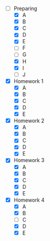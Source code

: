 - [ ] Preparing
    - [x] A
    - [x] B
    - [x] C
    - [x] D
    - [x] E
    - [ ] F
    - [ ] G
    - [x] H
    - [x] I
    - [ ] J

- [x] Homework 1
    - [x] A
    - [x] B
    - [x] C
    - [x] D
    - [x] E

- [x] Homework 2
    - [x] A
    - [x] B
    - [x] C
    - [x] D
    - [x] E

- [x] Homework 3
    - [x] A
    - [x] B
    - [x] C
    - [x] D
    - [x] E

- [x] Homework 4
    - [x] A
    - [x] B
    - [ ] C
    - [x] D
    - [x] E
